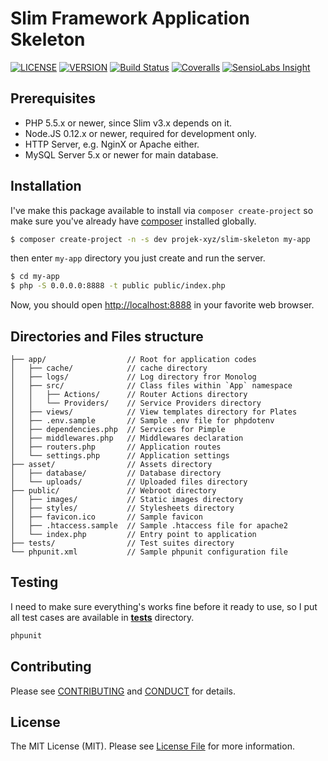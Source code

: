 # Slim Framework Application Skeleton

[![LICENSE](https://img.shields.io/packagist/l/projek-xyz/slim-skeleton.svg?style=flat-square)](LICENSE.md)
[![VERSION](https://img.shields.io/packagist/v/projek-xyz/slim-skeleton.svg?style=flat-square)](https://github.com/projek-xyz/slim-skeleton/releases)
[![Build Status](https://img.shields.io/travis/projek-xyz/slim-skeleton/master.svg?style=flat-square)](https://travis-ci.org/projek-xyz/slim-skeleton)
[![Coveralls](https://img.shields.io/coveralls/projek-xyz/slim-skeleton/master.svg?style=flat-square)](https://coveralls.io/github/projek-xyz/slim-skeleton)
[![SensioLabs Insight](https://img.shields.io/sensiolabs/i/de272fe6-fcb7-4dad-b8d5-28e9d4ee86f6.svg?style=flat-square)](https://insight.sensiolabs.com/projects/de272fe6-fcb7-4dad-b8d5-28e9d4ee86f6)

## Prerequisites

- PHP 5.5.x or newer, since Slim v3.x depends on it.
- Node.JS 0.12.x or newer, required for development only.
- HTTP Server, e.g. NginX or Apache either.
- MySQL Server 5.x or newer for main database.

## Installation

I've make this package available to install via `composer create-project` so make sure you've already have [composer](https://getcomposer.org/download/) installed globally.

```bash
$ composer create-project -n -s dev projek-xyz/slim-skeleton my-app
```

then enter `my-app` directory you just create and run the server.

```bash
$ cd my-app
$ php -S 0.0.0.0:8888 -t public public/index.php
```

Now, you should open [http://localhost:8888](http://localhost:8888) in your favorite web browser.

## Directories and Files structure

```
├── app/                  // Root for application codes
│   ├── cache/            // cache directory
│   ├── logs/             // Log directory fror Monolog
│   ├── src/              // Class files within `App` namespace
│   │   ├── Actions/      // Router Actions directory
│   │   └── Providers/    // Service Providers directory
│   ├── views/            // View templates directory for Plates
│   ├── .env.sample       // Sample .env file for phpdotenv
│   ├── dependencies.php  // Services for Pimple
│   ├── middlewares.php   // Middlewares declaration
│   ├── routers.php       // Application routes
│   └── settings.php      // Application settings
├── asset/                // Assets directory
│   ├── database/         // Database directory
│   └── uploads/          // Uploaded files directory
├── public/               // Webroot directory
│   ├── images/           // Static images directory
│   ├── styles/           // Stylesheets directory
│   ├── favicon.ico       // Sample favicon
│   ├── .htaccess.sample  // Sample .htaccess file for apache2
│   └── index.php         // Entry point to application
├── tests/                // Test suites directory
└── phpunit.xml           // Sample phpunit configuration file
```

## Testing

I need to make sure everything's works fine before it ready to use, so I put all test cases are available in [**tests**](tests) directory.

```bash
phpunit
```

## Contributing

Please see [CONTRIBUTING](CONTRIBUTING.md) and [CONDUCT](CONDUCT.md) for details.

## License

The MIT License (MIT). Please see [License File](LICENSE.md) for more information.
